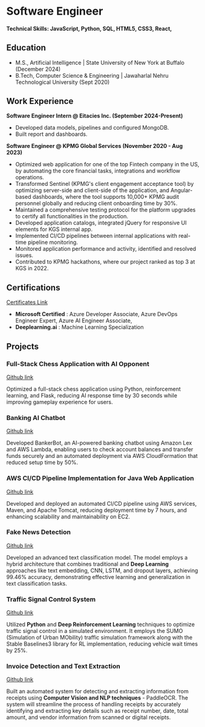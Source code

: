 # Software Engineer

#### Technical Skills: JavaScript, Python, SQL, HTML5, CSS3, React,

## Education
- M.S., Artificial Intelligence | State University of New York at Buffalo (December 2024)
- B.Tech, Computer Science & Engineering | Jawaharlal Nehru Technological University (Sept 2020)

## Work Experience
**Software Engineer Intern @ Eitacies Inc. (September 2024-Present)**
- Developed data models, pipelines and configured MongoDB.
- Built report and dashboards.

**Software Engineer @ KPMG Global Services (November 2020 - Aug 2023)**
- Optimized web application for one of the top Fintech company in the US, by automating the core financial tasks, integrations and workflow operations.
- Transformed Sentinel (KPMG's client engagement acceptance tool) by optimizing server-side and client-side of the application, and Angular-based dashboards, where the tool supports 10,000+ KPMG audit personnel globally and reducing client onboarding time by 30%.
- Maintained a comprehensive testing protocol for the platform upgrades to certify all functionalities in the production.
- Developed application catalogs, integrated jQuery for responsive UI elements for KGS internal app.
- Implemented CI/CD pipelines between internal applications with real-time pipeline monitoring.
- Monitored application performance and activity, identified and resolved issues.
- Contributed to KPMG hackathons, where our project ranked as top 3 at KGS in 2022.

## Certifications
[Certificates Link](https://learn.microsoft.com/en-us/users/shreshtagundoju-0658/transcript/73k6xcgy4rw1wxx)

- **Microsoft Certified** : Azure Developer Associate, Azure DevOps Engineer Expert, Azure AI Engineer Associate,
- **Deeplearning.ai** : Machine Learning Specialization

## Projects
### Full-Stack Chess Application with AI Opponent		
[Github link](https://github.com/shreshtagundoji/Chess-Application-Python)

Optimized a full-stack chess application using Python, reinforcement learning, and Flask, reducing AI response time by 30 seconds while improving gameplay experience for users.

### Banking AI Chatbot 
[Github link](https://github.com/shreshtagundoji/BankingBot-AWS-Lambda)

Developed BankerBot, an AI-powered banking chatbot using Amazon Lex and AWS Lambda, enabling users to check account balances and transfer funds securely and an automated deployment via AWS CloudFormation that reduced setup time by 50%.

### AWS CI/CD Pipeline Implementation for Java Web Application
[Github link](https://github.com/shreshtagundoji/AWS-CI-CD-Pipeline-CloudFormation)

Developed and deployed an automated CI/CD pipeline using AWS services, Maven, and Apache Tomcat, reducing deployment time by 7 hours, and enhancing scalability and maintainability on EC2.

### Fake News Detection
[Github link](https://github.com/shreshtagundoji/Fake-News-Detection-Kaggle/tree/main)

Developed an advanced text classification model. The model employs a hybrid architecture that combines traditional and **Deep Learning** approaches like text embedding, CNN, LSTM, and dropout layers, achieving 99.46% accuracy, demonstrating effective learning and generalization in text classification tasks.

### Traffic Signal Control System
[Github link](https://github.com/shreshtagundoji/Traffic-Lights-Control-RL/blob/main/Final_Report.pdf)

Utilized **Python** and **Deep Reinforcement Learning** techniques to optimize traffic signal control in a simulated environment. It employs the SUMO (Simulation of Urban MObility) traffic simulation framework along with the Stable Baselines3 library for RL implementation, reducing vehicle wait times by 25%.

### Invoice Detection and Text Extraction
[Github link](https://github.com/shreshtagundoji/PaddleOCR-InvoiceDetection)

Built an automated system for detecting and extracting information from receipts using **Computer Vision and NLP techniques** - PaddleOCR. The system will streamline the process of handling receipts by accurately identifying and extracting key details such as receipt number, date, total amount, and vendor information from scanned or digital receipts.
